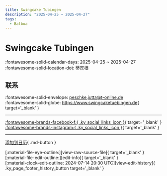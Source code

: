 ```yaml
---
title: Swingcake Tubingen
description: "2025-04-25 ~ 2025-04-27"
tags:
  - Balboa
---
```


# Swingcake Tubingen 

:fontawesome-solid-calendar-days: 2025-04-25 ~ 2025-04-27  
:fontawesome-solid-location-dot: 蒂宾根  

## 联系

:fontawesome-solid-envelope: <peschke.jutta@t-online.de>  
:fontawesome-solid-globe: <https://www.swingcaketuebingen.de>{ target='_blank' }  

---

 [:fontawesome-brands-facebook-f:{ .ky_social_links_icon }](https://www.facebook.com/profile.php?id=61555780904161){ target='_blank' } [:fontawesome-brands-instagram:{ .ky_social_links_icon }](https://instagram.com/balboa_swingcake){ target='_blank' }

---

[添加到日历](https://swing.news/ics/zh-Hans/2025/de/swingcake-tubingen-2025.ics){ .md-button }

<div class="ky_page_footer" markdown>
<div class="ky_page_footer_trailing" markdown="span">
[:material-file-eye-outline:][view-raw-source-file]{ target='_blank' }
[:material-file-edit-outline:][edit-info]{ target='_blank' }
</div>
<div class="ky_page_footer_leading" markdown="span">
[:material-clock-edit-outline: 2024-07-14 20:30 UTC][view-edit-history]{ .ky_page_footer_history_button target='_blank' }
</div>
</div>

[view-raw-source-file]: https://github.com/swingdance/events/blob/main/2025/de/swingcake-tubingen-2025.json "查看原始源文件"
[edit-info]: https://github.com/swingdance/events/issues/new?assignees=&labels=update+event&projects=&template=03-update_entity.yml&title=%5B2025%2Fde%5D%20Swingcake%20Tubingen&region=de&year=2025&id=swingcake-tubingen-2025&name=Swingcake%20Tubingen&org_id= "编辑信息"

[view-edit-history]: https://github.com/swingdance/events/commits/main/2025/de/swingcake-tubingen-2025.json "查看编辑历史"
